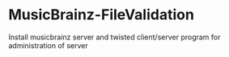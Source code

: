 # MusicBrainz-FileValidation
Install musicbrainz server and twisted client/server program for administration of server
